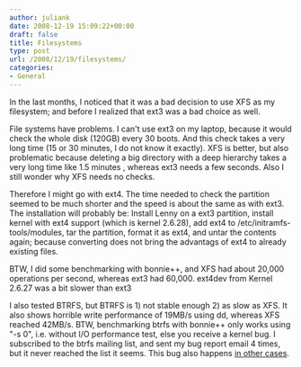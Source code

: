 ```yaml
---
author: juliank
date: 2008-12-19 15:09:22+00:00
draft: false
title: Filesystems
type: post
url: /2008/12/19/filesystems/
categories:
- General
---
```


In the last months, I noticed that it was a bad decision to use XFS as my filesystem; and before I realized that ext3 was a bad choice as well.

File systems have problems. I can't use ext3 on my laptop, because it would check the whole disk (120GB) every 30 boots. And this check takes a very long time (15 or 30 minutes, I do not know it exactly). XFS is better, but also problematic because deleting a big directory with a deep hierarchy takes a very long time like 1.5 minutes , whereas ext3 needs a few seconds. Also I still wonder why XFS needs no checks.

Therefore I might go with ext4. The time needed to check the partition seemed to be much shorter and the speed is about the same as with ext3. The installation will probably be: Install Lenny on a ext3 partition, install kernel with ext4 support (which is kernel 2.6.28), add ext4 to /etc/initramfs-tools/modules, tar the partition, format it as ext4, and untar the contents again; because converting does not bring the advantags of ext4 to already existing files.

BTW, I did some benchmarking with bonnie++, and XFS had about 20,000 operations per second, whereas ext3 had 60,000. ext4dev from Kernel 2.6.27 was a bit slower than ext3

I also tested BTRFS, but BTRFS is 1) not stable enough 2) as slow as XFS. It also shows horrible write performance of 19MB/s using dd, whereas XFS reached 42MB/s. BTW, benchmarking btrfs with bonnie++ only works using "-s 0", i.e. without I/O performance test, else you receive a kernel bug. I subscribed to the btrfs mailing list, and sent my bug report email 4 times, but it never reached the list it seems. This bug also happens [in other cases](http://permalink.gmane.org/gmane.comp.file-systems.btrfs/1744).
